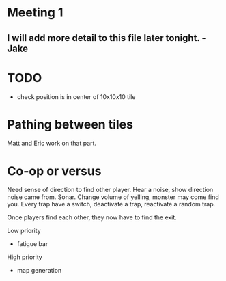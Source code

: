 # Meeting 1

## I will add more detail to this file later tonight. - Jake

# TODO
- check position is in center of 10x10x10 tile

# Pathing between tiles
Matt and Eric work on that part.

# Co-op or versus
Need sense of direction to find other player.
Hear a noise, show direction noise came from. Sonar.
Change volume of yelling, monster may come find you.
Every trap have a switch, deactivate a trap, reactivate a random trap.

Once players find each other, they now have to find the exit.

Low priority
- fatigue bar

High priority
- map generation






